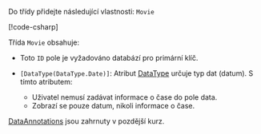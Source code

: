 <!-- THIS INCLUDE USED BY MVC AND RP -->
Do třídy přidejte následující vlastnosti: `Movie`

[!code-csharp[](~/tutorials/razor-pages/razor-pages-start/sample/RazorPagesMovie22/Models/Movie.cs?name=snippet1)]

Třída `Movie` obsahuje:

* Toto `ID` pole je vyžadováno databází pro primární klíč.
* `[DataType(DataType.Date)]`: Atribut [DataType](/dotnet/api/microsoft.aspnetcore.mvc.dataannotations.internal.datatypeattributeadapter) určuje typ dat (datum). S tímto atributem:

  * Uživatel nemusí zadávat informace o čase do pole data.
  * Zobrazí se pouze datum, nikoli informace o čase.

[DataAnnotations](/dotnet/api/system.componentmodel.dataannotations) jsou zahrnuty v pozdější kurz.
